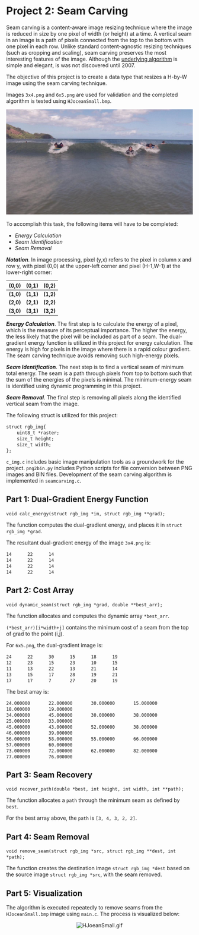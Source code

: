 # Project 2: Seam Carving

Seam carving is a content-aware image resizing technique where the image is reduced in size by one pixel of width (or height) at a time. A vertical seam in an image is a path of pixels connected from the top to the bottom with one pixel in each row. Unlike standard content-agnostic resizing techniques (such as cropping and scaling), seam carving preserves the most interesting features of the image. Although the [underlying algorithm] is simple and elegant, is was not discovered until 2007.

The objective of this project is to create a data type that resizes a H-by-W image using the seam carving technique.

Images `3x4.png` and `6x5.png` are used for validation and the completed algorithm is tested using `HJoceanSmall.bmp`.

<p align="center">
  <img src="HJoceanSmall.bmp" alt="HJoceanSmall.bmp"/>
</p>

To accomplish this task, the following items will have to be completed:

* *Energy Calculation*
* *Seam Identification*
* *Seam Removal*

**_Notation_**. In image processing, pixel (y,x) refers to the pixel in column x and row y, with pixel (0,0) at the upper-left corner and pixel (H-1,W-1) at the lower-right corner:

<p align="center">

|   (0,0)   |   (0,1)   |   (0,2)   |
|:---------:|:---------:|:---------:|
| **(1,0)** | **(1,1)** | **(1,2)** |
| **(2,0)** | **(2,1)** | **(2,2)** |
| **(3,0)** | **(3,1)** | **(3,2)** |

</p>

**_Energy Calculation_**. The first step is to calculate the energy of a pixel, which is the measure of its perceptual importance. The higher the energy, the less likely that the pixel will be included as part of a seam. The dual-gradient energy function is utilized in this project for energy calculation. The energy is high for pixels in the image where there is a rapid colour gradient. The seam carving technique avoids removing such high-energy pixels.

**_Seam Identification_**. The next step is to find a vertical seam of minimum total energy. The seam is a path through pixels from top to bottom such that the sum of the energies of the pixels is minimal. The minimum-energy seam is identified using dynamic programming in this project.

**_Seam Removal_**. The final step is removing all pixels along the identified vertical seam from the image.

The following struct is utilized for this project:
```
struct rgb_img{
    uint8_t *raster;
    size_t height;
    size_t width;
};
```

`c_img.c` includes basic image manipulation tools as a groundwork for the project. `png2bin.py` includes Python scripts for file conversion between PNG images and BIN files. Development of the seam carving algorithm is implemented in `seamcarving.c`.

## Part 1: Dual-Gradient Energy Function

```
void calc_energy(struct rgb_img *im, struct rgb_img **grad);
```

The function computes the dual-gradient energy, and places it in `struct rgb_img *grad`.

The resultant dual-gradient energy of the image `3x4.png` is:
```
14      22      14
14      22      14
14      22      14
14      22      14
```

## Part 2: Cost Array

```
void dynamic_seam(struct rgb_img *grad, double **best_arr);
```

The function allocates and computes the dynamic array `*best_arr`.

`(*best_arr)[i*width+j]` contains the minimum cost of a seam from the top of grad to the point (i,j).

For `6x5.png`, the dual-gradient image is:
```
24      22      30      15      18      19
12      23      15      23      10      15
11      13      22      13      21      14
13      15      17      28      19      21
17      17      7       27      20      19
```

The best array is:
```
24.000000       22.000000       30.000000       15.000000       18.000000       19.000000
34.000000       45.000000       30.000000       38.000000       25.000000       33.000000
45.000000       43.000000       52.000000       38.000000       46.000000       39.000000
56.000000       58.000000       55.000000       66.000000       57.000000       60.000000
73.000000       72.000000       62.000000       82.000000       77.000000       76.000000
```

## Part 3: Seam Recovery

```
void recover_path(double *best, int height, int width, int **path);
```

The function allocates a `path` through the minimum seam as defined by `best`.

For the best array above, the `path` is `[3, 4, 3, 2, 2]`.

## Part 4: Seam Removal

```
void remove_seam(struct rgb_img *src, struct rgb_img **dest, int *path);
```

The function creates the destination image `struct rgb_img *dest` based on the source image `struct rgb_img *src`, with the seam removed.

## Part 5: Visualization

The algorithm is executed repeatedly to remove seams from the `HJoceanSmall.bmp` image using `main.c`. The process is visualized below:

<p align="center">
  <img src="HJoceanSmall.gif" alt="HJoeanSmall.gif"/>
</p>

[underlying algorithm]: https://www.youtube.com/watch?v=6NcIJXTlugc
